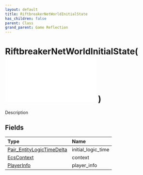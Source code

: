 ```yaml
---
layout: default
title: RiftbreakerNetWorldInitialState
has_children: false
parent: Class
grand_parent: Game Reflection
---
```

# RiftbreakerNetWorldInitialState( ![ NetWorldInitialPacket ](/game-reflection/classes/net_world_initial_packet.md) )
Description 

## Fields
| Type | Name |
|:-------------|:--------------|
| [Pair_EntityLogicTimeDelta](/game-reflection/classes/pair__entity_logic_time_delta.md) | initial_logic_time |
| [EcsContext](/game-reflection/classes/ecs_context.md) | context |
| [PlayerInfo](/game-reflection/classes/player_info.md) | player_info |
